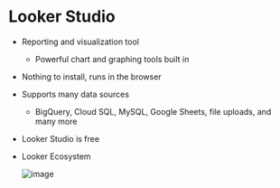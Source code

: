 # Looker Studio 

- Reporting and visualization tool
  - Powerful chart and graphing tools built in
- Nothing to install, runs in the browser
- Supports many data sources
  - BigQuery, Cloud SQL, MySQL, Google Sheets, file uploads, and many more
- Looker Studio is free

- Looker Ecosystem

  ![image](https://github.com/user-attachments/assets/1d226441-6166-47f2-8032-675baf936302)
